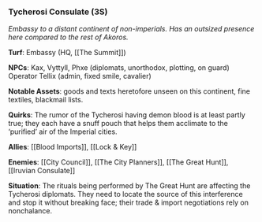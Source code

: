 ---
---

### Tycherosi Consulate (3S)
*Embassy to a distant continent of non-imperials. Has an outsized presence here compared to the rest of Akoros.*

**Turf**: Embassy (HQ, [[The Summit]])

**NPCs**: Kax, Vyttyll, Phxe (diplomats, unorthodox, plotting, on guard) Operator Tellix (admin, fixed smile, cavalier)

**Notable Assets**: goods and texts heretofore unseen on this continent, fine textiles, blackmail lists.

**Quirks**: The rumor of the Tycherosi having demon blood is at least partly true; they each have a snuff pouch that helps them acclimate to the ‘purified’ air of the Imperial cities.

**Allies**: [[Blood Imports]], [[Lock & Key]]

**Enemies**: [[City Council]], [[The City Planners]], [[The Great Hunt]], [[Iruvian Consulate]]

**Situation**: The rituals being performed by The Great Hunt are affecting the Tycherosi diplomats. They need to locate the source of this interference and stop it without breaking face; their trade & import negotiations rely on nonchalance.